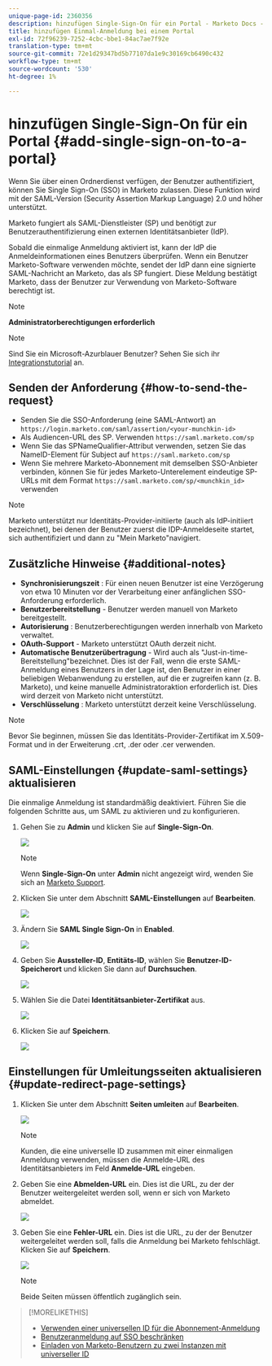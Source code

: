 ```yaml
---
unique-page-id: 2360356
description: hinzufügen Single-Sign-On für ein Portal - Marketo Docs - Produktdokumentation
title: hinzufügen Einmal-Anmeldung bei einem Portal
exl-id: 72f96239-7252-4cbc-bbe1-84ac7ae7f92e
translation-type: tm+mt
source-git-commit: 72e1d29347bd5b77107da1e9c30169cb6490c432
workflow-type: tm+mt
source-wordcount: '530'
ht-degree: 1%

---
```


# hinzufügen Single-Sign-On für ein Portal {#add-single-sign-on-to-a-portal}

Wenn Sie über einen Ordnerdienst verfügen, der Benutzer authentifiziert, können Sie Single Sign-On (SSO) in Marketo zulassen. Diese Funktion wird mit der SAML-Version (Security Assertion Markup Language) 2.0 und höher unterstützt.

Marketo fungiert als SAML-Dienstleister (SP) und benötigt zur Benutzerauthentifizierung einen externen Identitätsanbieter (IdP).

Sobald die einmalige Anmeldung aktiviert ist, kann der IdP die Anmeldeinformationen eines Benutzers überprüfen. Wenn ein Benutzer Marketo-Software verwenden möchte, sendet der IdP dann eine signierte SAML-Nachricht an Marketo, das als SP fungiert. Diese Meldung bestätigt Marketo, dass der Benutzer zur Verwendung von Marketo-Software berechtigt ist.

>[!NOTE]
>
>**Administratorberechtigungen erforderlich**

>[!NOTE]
>
>Sind Sie ein Microsoft-Azurblauer Benutzer? Sehen Sie sich ihr [Integrationstutorial](https://azure.microsoft.com/en-us/documentation/articles/active-directory-saas-marketo-tutorial/) an.

## Senden der Anforderung {#how-to-send-the-request}

* Senden Sie die SSO-Anforderung (eine SAML-Antwort) an `https://login.marketo.com/saml/assertion/<your-munchkin-id>`
* Als Audiencen-URL des SP. Verwenden `https://saml.marketo.com/sp`
* Wenn Sie das SPNameQualifier-Attribut verwenden, setzen Sie das NameID-Element für Subject auf `https://saml.marketo.com/sp`
* Wenn Sie mehrere Marketo-Abonnement mit demselben SSO-Anbieter verbinden, können Sie für jedes Marketo-Unterelement eindeutige SP-URLs mit dem Format `https://saml.marketo.com/sp/<munchkin_id>` verwenden

>[!NOTE]
>
>Marketo unterstützt nur Identitäts-Provider-initiierte (auch als IdP-initiiert bezeichnet), bei denen der Benutzer zuerst die IDP-Anmeldeseite startet, sich authentifiziert und dann zu &quot;Mein Marketo&quot;navigiert.

## Zusätzliche Hinweise {#additional-notes}

* **Synchronisierungszeit** : Für einen neuen Benutzer ist eine Verzögerung von etwa 10 Minuten vor der Verarbeitung einer anfänglichen SSO-Anforderung erforderlich.
* **Benutzerbereitstellung**  - Benutzer werden manuell von Marketo bereitgestellt.
* **Autorisierung** : Benutzerberechtigungen werden innerhalb von Marketo verwaltet.
* **OAuth-Support**  - Marketo unterstützt OAuth derzeit nicht.
* **Automatische Benutzerübertragung**  - Wird auch als &quot;Just-in-time-Bereitstellung&quot;bezeichnet. Dies ist der Fall, wenn die erste SAML-Anmeldung eines Benutzers in der Lage ist, den Benutzer in einer beliebigen Webanwendung zu erstellen, auf die er zugreifen kann (z. B. Marketo), und keine manuelle Administratoraktion erforderlich ist. Dies wird derzeit von Marketo nicht unterstützt.
* **Verschlüsselung** : Marketo unterstützt derzeit keine Verschlüsselung.

>[!NOTE]
>
>Bevor Sie beginnen, müssen Sie das Identitäts-Provider-Zertifikat im X.509-Format und in der Erweiterung .crt, .der oder .cer verwenden.

## SAML-Einstellungen {#update-saml-settings} aktualisieren

Die einmalige Anmeldung ist standardmäßig deaktiviert. Führen Sie die folgenden Schritte aus, um SAML zu aktivieren und zu konfigurieren.

1. Gehen Sie zu **Admin** und klicken Sie auf **Single-Sign-On**.

   ![](assets/image2014-9-24-14-3a36-3a50.png)

   >[!NOTE]
   >
   >Wenn **Single-Sign-On** unter **Admin** nicht angezeigt wird, wenden Sie sich an [Marketo Support](https://nation.marketo.com/t5/Support/ct-p/Support).

1. Klicken Sie unter dem Abschnitt **SAML-Einstellungen** auf **Bearbeiten**.

   ![](assets/image2014-9-24-14-3a37-3a3.png)

1. Ändern Sie **SAML Single Sign-On** in **Enabled**.

   ![](assets/image2014-9-24-14-3a37-3a17.png)

1. Geben Sie **Aussteller-ID**, **Entitäts-ID**, wählen Sie **Benutzer-ID-Speicherort** und klicken Sie dann auf **Durchsuchen**.

   ![](assets/image2014-9-24-14-3a37-3a32.png)

1. Wählen Sie die Datei **Identitätsanbieter-Zertifikat** aus.

   ![](assets/image2014-9-24-14-3a38-3a8.png)

1. Klicken Sie auf **Speichern**.

   ![](assets/image2014-9-24-14-3a38-3a22.png)

## Einstellungen für Umleitungsseiten aktualisieren {#update-redirect-page-settings}

1. Klicken Sie unter dem Abschnitt **Seiten umleiten** auf **Bearbeiten**.

   ![](assets/seven.png)

   >[!NOTE]
   >
   >Kunden, die eine universelle ID zusammen mit einer einmaligen Anmeldung verwenden, müssen die Anmelde-URL des Identitätsanbieters im Feld **Anmelde-URL** eingeben.

1. Geben Sie eine **Abmelden-URL** ein. Dies ist die URL, zu der der Benutzer weitergeleitet werden soll, wenn er sich von Marketo abmeldet.

   ![](assets/eight.png)

1. Geben Sie eine **Fehler-URL** ein. Dies ist die URL, zu der der Benutzer weitergeleitet werden soll, falls die Anmeldung bei Marketo fehlschlägt. Klicken Sie auf **Speichern**.

   ![](assets/nine.png)

   >[!NOTE]
   >
   >Beide Seiten müssen öffentlich zugänglich sein.

>[!MORELIKETHIS]
>
>* [Verwenden einer universellen ID für die Abonnement-Anmeldung](/help/marketo/product-docs/administration/settings/using-a-universal-id-for-subscription-login.md)
>* [Benutzeranmeldung auf SSO beschränken](/help/marketo/product-docs/administration/additional-integrations/restrict-user-login-to-sso-only.md)
>* [Einladen von Marketo-Benutzern zu zwei Instanzen mit universeller ID](https://nation.marketo.com/t5/Knowledgebase/Inviting-Marketo-Users-to-Two-Instances-with-Universal-ID-UID/ta-p/251122)

